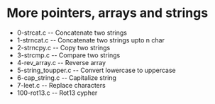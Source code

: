 # More pointers, arrays and strings

- 0-strcat.c -- Concatenate two strings
- 1-strncat.c -- Concatenate two strings upto n char
- 2-strncpy.c -- Copy two strings
- 3-strcmp.c -- Compare two strings
- 4-rev_array.c -- Reverse array
- 5-string_toupper.c -- Convert lowercase to uppercase
- 6-cap_string.c -- Capitalize string
- 7-leet.c -- Replace characters 
- 100-rot13.c -- Rot13 cypher
